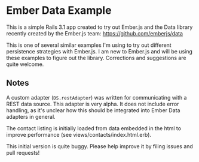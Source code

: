 # Ember Data Example

This is a simple Rails 3.1 app created to try out Ember.js and the Data library recently created by the Ember.js team:
https://github.com/emberjs/data

This is one of several similar examples I'm using to try out different persistence strategies with Ember.js.
I am new to Ember.js and will be using these examples to figure out the library. Corrections and suggestions are quite welcome.

## Notes

A custom adapter (`DS.restAdapter`) was written for communicating with a REST data source. This adapter is very alpha.
It does not include error handling, as it's unclear how this should be integrated into Ember Data adapters in general.

The contact listing is initially loaded from data embedded in the html to improve performance (see views/contacts/index.html.erb).

This initial version is quite buggy. Please help improve it by filing issues and pull requests!
